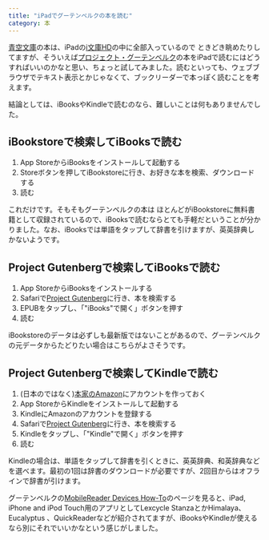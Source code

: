 ```yaml
---
title: "iPadでグーテンベルクの本を読む"
category: 本
---
```


[青空文庫](http://www.aozora.gr.jp/)の本は、iPadの[i文庫HD](http://ipn.sakura.ne.jp/ibunkohd/)の中に全部入っているので ときどき眺めたりしてますが、そういえば[プロジェクト・グーテンベルク](http://www.gutenberg.org/)の本をiPadで読むにはどうすればいいのかなと思い、ちょっと試してみました。読むといっても、ウェブブラウザでテキスト表示とかじゃなくて、ブックリーダーで本っぽく読むことを考えます。

結論としては、iBooksやKindleで読むのなら、難しいことは何もありませんでした。

## iBookstoreで検索してiBooksで読む

1. App StoreからiBooksをインストールして起動する
1. Storeボタンを押してiBookstoreに行き、お好きな本を検索、ダウンロードする
1. 読む

これだけです。そもそもグーテンベルクの本は ほとんどがiBookstoreに無料書籍として収録されているので、iBooksで読むならとても手軽だということが分かりました。なお、iBooksでは単語をタップして辞書を引けますが、英英辞典しかないようです。

## Project Gutenbergで検索してiBooksで読む

1. App StoreからiBooksをインストールする
1. Safariで[Project Gutenberg](http://www.gutenberg.org/)に行き、本を検索する
1. EPUBをタップし、「"iBooks"で開く」ボタンを押す
1. 読む

iBookstoreのデータは必ずしも最新版ではないことがあるので、グーテンベルクの元データからたどりたい場合はこちらがよさそうです。

## Project Gutenbergで検索してKindleで読む

1. (日本のではなく)[本家のAmazon](http://www.amazon.com/)にアカウントを作っておく
1. App StoreからKindleをインストールして起動する
1. KindleにAmazonのアカウントを登録する
1. Safariで[Project Gutenberg](http://www.gutenberg.org/)に行き、本を検索する
1. Kindleをタップし、「"Kindle"で開く」ボタンを押す
1. 読む

Kindleの場合は、単語をタップして辞書を引くときに、英英辞典、和英辞典などを選べます。最初の1回は辞書のダウンロードが必要ですが、2回目からはオフラインで辞書が引けます。

グーテンベルクの[MobileReader Devices How-To](http://www.gutenberg.org/wiki/Gutenberg:MobileReader_Devices_How-To#iPad.2C_iPhone_and_iPod_Touch)のページを見ると、iPad, iPhone and iPod Touch用のアプリとしてLexcycle StanzaとかHimalaya、Eucalyptus 、QuickReaderなどが紹介されてますが、iBooksやKindleが使えるなら別にそれでいいかなという感じがしました。
